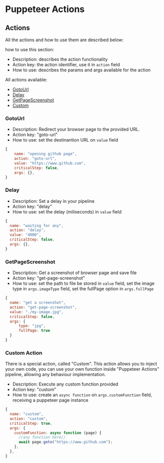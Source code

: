 # Puppeteer Actions

## Actions
All the actions and how to use them are described below:

how to use this section:
- Description: describes the action functionality
- Action key: the action identifier, use it in `action` field
- How to use: describes the params and args available for the action

All actions available:

- [GotoUrl](#gotourl)
- [Delay](#delay)
- [GetPageScreenshot](#getpagescreenshot)
- [Custom](#custom-action)

### GotoUrl

- Description: Redirect your browser page to the provided URL.
- Action key: "goto-url"
- How to use: set the destinantion URL on `value` field

```js
{
    name: "opening github page",
    action: "goto-url",
    value: "https://www.github.com",
    criticalStep: false,
    args: {},
}
```

### Delay

- Description: Set a delay in your pipeline
- Action key: "delay"
- How to use: set the delay (miliseconds) in `value` field

```js
{
  name: "waiting for any",
  action: "delay",
  value: "4000",
  criticalStep: false,
  args: {},
}
```

### GetPageScreenshot

- Description: Get a screenshot of browser page and save file
- Action key: "get-page-screenshot"
- How to use: set the path to file be stored in `value` field, set the image type in `args.imageType` field, set the fullPage option in `args.fullPage`

```js
{
  name: "get a screenshot",
  action: "get-page-screenshot",
  value: "./my-image.jpg",
  criticalStep: false,
  args: {
      type: "jpg",
      fullPage: true
  }
}
```

### Custom Action

There is a special action, called "Custom". This action allows you to inject your own code, you can use your own function inside "Puppeteer Actions" pipeline, allowing any behaviour implementation.

- Description: Execute any custom function provided
- Action key: "custom"
- How to use: create an `async function` on `args.customFunction` field, receiving a puppeteer page instance

```js
{
  name: "custom",
  action: "custom",
  criticalStep: true,
  args: {
    customFunction: async function (page) {
      //any function here//
      await page.goto("https://www.github.com");
    },
  },
}
```
